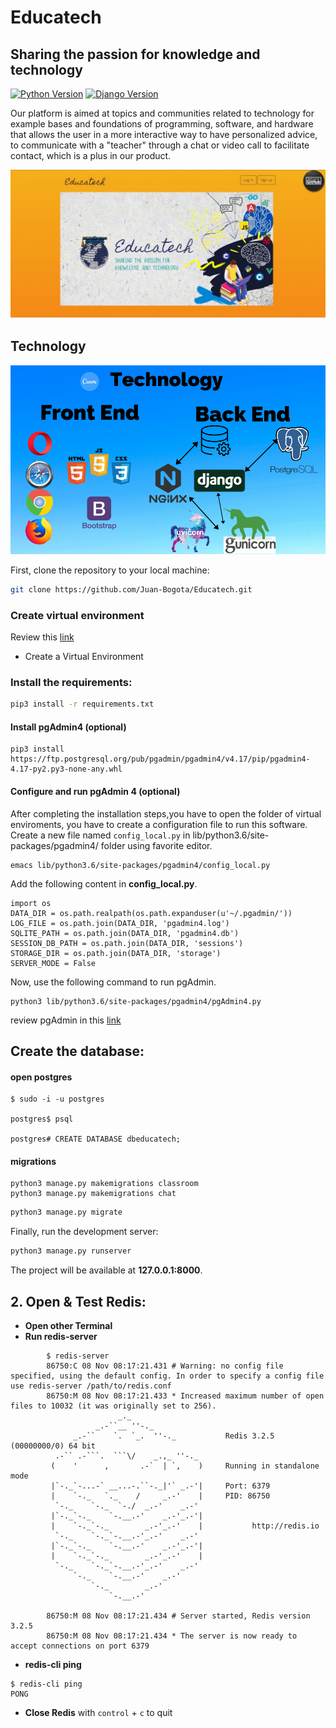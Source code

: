 # Educatech
## Sharing the passion for knowledge and technology

[![Python Version](https://img.shields.io/badge/python-3.6-brightgreen.svg)](https://python.org)
[![Django Version](https://img.shields.io/badge/django-3.0-brightgreen.svg)](https://djangoproject.com)

Our platform is aimed at topics and communities related to technology for example bases and foundations of programming, software, and hardware that allows the user in a more interactive way to have personalized advice, to communicate with a "teacher" through a chat or video call to facilitate contact, which is a plus in our product.
<p align="center"><img src="images/home.jpeg" width="700"></p>

##  Technology

<p align="center"><img src="images/Technology.png" width="700"></p>


First, clone the repository to your local machine:

```bash
git clone https://github.com/Juan-Bogota/Educatech.git
```
### Create virtual environment

Review this [link](https://packaging.python.org/guides/installing-using-pip-and-virtual-environments/
) 
* Create a Virtual Environment

### Install the requirements:

```bash
pip3 install -r requirements.txt
```
#### Install pgAdmin4 (optional)

```
pip3 install https://ftp.postgresql.org/pub/pgadmin/pgadmin4/v4.17/pip/pgadmin4-4.17-py2.py3-none-any.whl
```
#### Configure and run pgAdmin 4 (optional)
After completing the installation steps,you have to open the folder of virtual enviroments, you have to create a configuration file to run this software. Create a new file named ```config_local.py``` in lib/python3.6/site-packages/pgadmin4/ folder using favorite editor.

```
emacs lib/python3.6/site-packages/pgadmin4/config_local.py
```
Add the following content in **config_local.py**.
```
import os
DATA_DIR = os.path.realpath(os.path.expanduser(u'~/.pgadmin/'))
LOG_FILE = os.path.join(DATA_DIR, 'pgadmin4.log')
SQLITE_PATH = os.path.join(DATA_DIR, 'pgadmin4.db')
SESSION_DB_PATH = os.path.join(DATA_DIR, 'sessions')
STORAGE_DIR = os.path.join(DATA_DIR, 'storage')
SERVER_MODE = False
```

Now, use the following command to run pgAdmin.
```
python3 lib/python3.6/site-packages/pgadmin4/pgAdmin4.py
```
review pgAdmin in this [link](https://linuxhint.com/install-pgadmin4-ubuntu/)

## Create the database:

#### open postgres

```
$ sudo -i -u postgres

postgres$ psql

postgres# CREATE DATABASE dbeducatech;

```

#### migrations
```
python3 manage.py makemigrations classroom
python3 manage.py makemigrations chat
```


```bash
python3 manage.py migrate
```

Finally, run the development server:

```bash
python3 manage.py runserver
```

The project will be available at **127.0.0.1:8000**.



## 2. Open & Test Redis:
- **Open other Terminal**
- **Run redis-server**

```
        $ redis-server
        86750:C 08 Nov 08:17:21.431 # Warning: no config file specified, using the default config. In order to specify a config file use redis-server /path/to/redis.conf
        86750:M 08 Nov 08:17:21.433 * Increased maximum number of open files to 10032 (it was originally set to 256).
                        _._                                                  
                   _.-``__ ''-._                                             
              _.-``    `.  `_.  ''-._           Redis 3.2.5 (00000000/0) 64 bit
          .-`` .-```.  ```\/    _.,_ ''-._                                   
         (    '      ,       .-`  | `,    )     Running in standalone mode
         |`-._`-...-` __...-.``-._|'` _.-'|     Port: 6379
         |    `-._   `._    /     _.-'    |     PID: 86750
          `-._    `-._  `-./  _.-'    _.-'                                   
         |`-._`-._    `-.__.-'    _.-'_.-'|                                  
         |    `-._`-._        _.-'_.-'    |           http://redis.io        
          `-._    `-._`-.__.-'_.-'    _.-'                                   
         |`-._`-._    `-.__.-'    _.-'_.-'|                                  
         |    `-._`-._        _.-'_.-'    |                                  
          `-._    `-._`-.__.-'_.-'    _.-'                                   
              `-._    `-.__.-'    _.-'                                       
                  `-._        _.-'                                           
                      `-.__.-'                                               

        86750:M 08 Nov 08:17:21.434 # Server started, Redis version 3.2.5
        86750:M 08 Nov 08:17:21.434 * The server is now ready to accept connections on port 6379
```
     
- **redis-cli ping**
```
$ redis-cli ping
PONG
```
- **Close Redis** with `control` + `c` to quit
